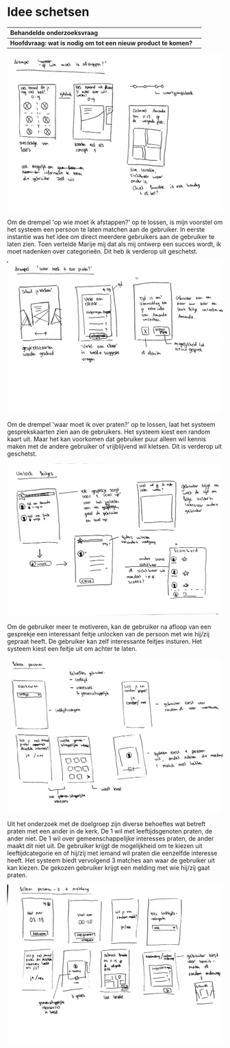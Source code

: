 # Idee schetsen

| Behandelde onderzoeksvraag |  |
| :--- | :--- |
| **Hoofdvraag: wat is nodig om tot een nieuw product te komen?** |  |

![](../.gitbook/assets/img_3159.JPG)

Om de drempel 'op wie moet ik afstappen?' op te lossen, is mijn voorstel om het systeem een persoon te laten matchen aan de gebruiker. In eerste instantie was het idee om direct meerdere gebruikers aan de gebruiker te laten zien. Toen vertelde Marije mij dat als mij ontwerp een succes wordt, ik moet nadenken over categorieën. Dit heb ik verderop uit geschetst. 

![](../.gitbook/assets/img_3160.JPG)

Om de drempel 'waar moet ik over praten?' op te lossen, laat het systeem gesprekskaarten zien aan de gebruikers. Het systeem kiest een random kaart uit. Maar het kan voorkomen dat gebruiker puur alleen wil kennis maken met de andere gebruiker of vrijblijvend wil kletsen. Dit is verderop uit geschetst. 



![](../.gitbook/assets/img_3161.JPG)

Om de gebruiker meer te motiveren, kan de gebruiker na afloop van een gesprekje een interessant feitje unlocken van de persoon met wie hij/zij gepraat heeft. De gebruiker kan zelf interessante feitjes insturen. Het systeem kiest een feitje uit om achter te laten.

![](../.gitbook/assets/img_3251.JPG)

Uit het onderzoek met de doelgroep zijn diverse behoeftes wat betreft praten met een ander in de kerk. De 1 wil met leeftijdsgenoten praten, de ander niet. De 1 wil over gemeenschappelijke interesses praten, de ander maakt dit niet uit. De gebruiker krijgt de mogelijkheid om te kiezen uit leeftijdcategorie en of hij/zij met iemand wil praten die eenzelfde interesse heeft. Het systeem biedt vervolgend 3 matches aan waar de gebruiker uit kan kiezen. De gekozen gebruiker krijgt een melding met wie hij/zij gaat praten. 

![](../.gitbook/assets/img_3252.JPG)

